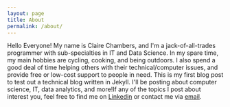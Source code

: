 ```yaml
---
layout: page
title: About
permalink: /about/
---
```



Hello Everyone! My name is Claire Chambers, and I'm a jack-of-all-trades programmer with sub-specialties in IT and Data Science. In my spare time, my main hobbies are cycling, cooking, and being outdoors. I also spend a good deal of time helping others with their technical/computer issues, and provide free or low-cost support to people in need. This is my first blog post to test out a technical blog written in Jekyll. I'll be posting about computer science, IT, data analytics, and more!If any of the topics I post about interest you, feel free to find me on  [Linkedin][linkedin] or contact me via [email][work].

[linkedin]: https://www.linkedin.com/in/claire-chambers-65002b115/
[work]: mailto:work@inquries1995.mailer.me

